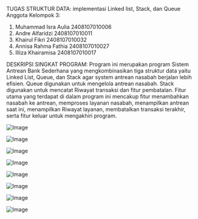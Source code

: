 TUGAS STRUKTUR DATA: implementasi Linked list, Stack, dan Queue
Anggota Kelompok 3:
1.	Muhammad Isra Aulia 2408107010006
2.	Andre Alfaridzi 2408107010011
3.	Khairul Fikri 2408107010032
4.	Annisa Rahma Fathia 2408107010027
5.	Illiza Khairamisa 2408107010017
   
DESKRIPSI SINGKAT PROGRAM:
Program ini merupakan program Sistem Antrean Bank Sederhana yang mengkombinasikan tiga struktur data yaitu Linked List, Queue, dan Stack agar system antrean nasabah berjalan lebih efisien. Queue digunakan untuk mengelola antrean nasabah. Stack digunakan untuk mencatat Riwayat transaksi dan fitur pembatalan. Fitur utama yang terdapat di dalam program ini mencakup fitur menambahkan nasabah ke antrean, memproses layanan nasabah, menampilkan antrean saat ini, menampilkan Riwayat layanan, membatalkan transaksi terakhir, serta fitur keluar untuk mengakhiri program.

![Image](https://github.com/user-attachments/assets/167044ae-e088-48c7-a031-ddeb380e39f3)

![Image](https://github.com/user-attachments/assets/de531853-8ac5-4cfc-9d3a-8e6ca9a3194c)

![Image](https://github.com/user-attachments/assets/a34a58d6-5ed6-4b37-ae0f-75fe8ed05efe)

![Image](https://github.com/user-attachments/assets/6c6e145a-c5be-4229-8351-de75e5bda807)

![Image](https://github.com/user-attachments/assets/1d568617-bb61-4cb5-b397-504eebd15a9e)

![Image](https://github.com/user-attachments/assets/28a2a2bd-b085-47b1-8756-bda93035e14a)

![Image](https://github.com/user-attachments/assets/df954393-fbbb-4f77-8561-a1b02ffe78c5)

![Image](https://github.com/user-attachments/assets/2d160676-e2fe-45f8-a481-dae316a38c80)
